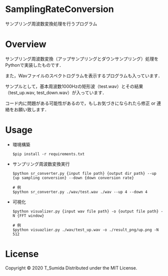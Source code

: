 # SamplingRateConversion
サンプリング周波数変換処理を行うプログラム

# Overview
サンプリング周波数変換（アップサンプリングとダウンサンプリング）処理をPythonで実装したものです．

また，Wavファイルのスペクトログラムを表示するプログラムも入っています．

サンプルとして，基本周波数1000Hzの矩形波（test.wav）とその結果（test_up.wav, test_down.wav）が入っています．

コード内に問題がある可能性があるので，もしお気づきになられたら修正 or 連絡をお願い致します．

# Usage
- 環境構築
  ```
  $pip install -r requirements.txt
  ```
- サンプリング周波数変換実行
  ```
  $python sr_converter.py {input file path} {output dir path} --up {up sampling conversion} --down {down conversion rate}

  # 例
  $python sr_converter.py ./wav/test.wav ./wav --up 4 --down 4
  ```
- 可視化
  ```
  $python visualizer.py {input wav file path} -o {output file path} -N {FFT window}

  # 例
  $python visuazlier.py ./wav/test_up.wav -o ./result_png/up.png -N 512
  ```


# License
Copyright © 2020 T_Sumida Distributed under the MIT License.
